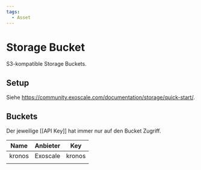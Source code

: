 ```yaml
---
tags:
  - Asset
---
```


# Storage Bucket

S3-kompatible Storage Buckets.

## Setup

Siehe <https://community.exoscale.com/documentation/storage/quick-start/>.

## Buckets

Der jeweilige [[API Key]] hat immer nur auf den Bucket Zugriff.

| Name   | Anbieter | Key    |
| ------ | -------- | ------ |
| kronos | Exoscale | kronos |
|        |          |        |

